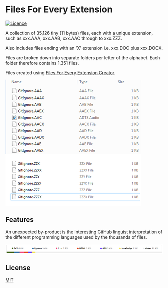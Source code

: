 # Files For Every Extension

[![Licence](https://img.shields.io/github/license/gittools/gitlink.svg)](/LICENSE.txt)

A collection of 35,126 tiny (11 bytes) files, each with a unique extension, such as xxx.AAA, xxx.AAB, xxx.AAC through to xxx.ZZZ.

Also includes files ending with an 'X' extension i.e. xxx.DOC plus xxx.DOCX.

Files are broken down into separate folders per letter of the alphabet. Each folder therefore contains 1,351 files.

Files created using [Files For Every Extension Creator](https://github.com/GregTrevellick/FilesForEveryExtensionCreator).

![](ReadMeScreenShot_WindowsExplorer.png)

## Features

An unexpected by-product is the interesting GitHub linguist interpretation of the different programming languages used by the thousands of files.

![](ReadMeScreenShot_GitHubLinguist.png)

## License
[MIT](/LICENSE.txt)
